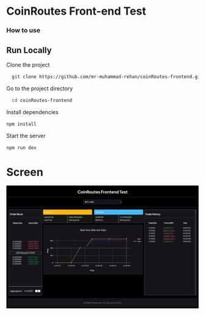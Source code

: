 
# CoinRoutes Front-end Test

### How to use


## Run Locally  
Clone the project  

~~~bash  
  git clone https://github.com/mr-muhammad-rehan/coinRoutes-frontend.git
~~~

Go to the project directory  

~~~bash  
  cd coinRoutes-frontend
~~~

Install dependencies  

~~~bash  
npm install
~~~

Start the server  

~~~bash  
npm run dev
~~~  

# Screen

![Screen Shot](./screen.png)
